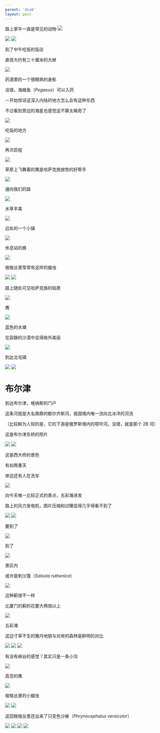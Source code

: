 ```yaml
---
parent: 'dis6'
layout: post
---
```

路上家牛一直是常见的动物
<img class='disc' src='https://lykoseremos.github.io/gmalb-02/dis6/DSC_4905.jpg'>

<img class='disc' src='https://lykoseremos.github.io/gmalb-02/dis6/DSC_4906.jpg'>

<img class='disc' src='https://lykoseremos.github.io/gmalb-02/dis6/DSC_4908.jpg'>

到了中午吃饭的饭店


直径大约有三十厘米的大蚌

<img class='disc' src='https://lykoseremos.github.io/gmalb-02/dis6/DSC_4910.jpg'>

药酒里的一个很眼熟的身影


没错，海蛾鱼（<i>Pegasus</i>）可以入药


一开始惊讶这深入内陆的地方怎么会有这种东西


不过看到旁边的海星也感觉这不算太稀奇了

<img class='disc' src='https://lykoseremos.github.io/gmalb-02/dis6/DSC_4911.jpg'>

吃饭的地方

<img class='disc' src='https://lykoseremos.github.io/gmalb-02/dis6/DSC_4913.jpg'>

再次启程

<img class='disc' src='https://lykoseremos.github.io/gmalb-02/dis6/DSC_4916.jpg'>

草原上飞舞着的鹰是哈萨克族放牧的好帮手

<img class='disc' src='https://lykoseremos.github.io/gmalb-02/dis6/DSC_4919.jpg'>

通向我们的路

<img class='disc' src='https://lykoseremos.github.io/gmalb-02/dis6/DSC_4920.jpg'>

水草丰美

<img class='disc' src='https://lykoseremos.github.io/gmalb-02/dis6/DSC_4921.jpg'>

远处的一个小镇

<img class='disc' src='https://lykoseremos.github.io/gmalb-02/dis6/DSC_4922.jpg'>

休息站的蜂

<img class='disc' src='https://lykoseremos.github.io/gmalb-02/dis6/DSC_4924.jpg'>

梭梭丛里常常有这样的蝗虫

<img class='disc' src='https://lykoseremos.github.io/gmalb-02/dis6/DSC_4925.jpg'>

<img class='disc' src='https://lykoseremos.github.io/gmalb-02/dis6/DSC_4926.jpg'>

路上随处可见哈萨克族的毡房

<img class='disc' src='https://lykoseremos.github.io/gmalb-02/dis6/DSC_4927.jpg'>

鹰

<img class='disc' src='https://lykoseremos.github.io/gmalb-02/dis6/DSC_4928.jpg'>

蓝色的水塘


在寂静的沙漠中显得格外美丽

<img class='disc' src='https://lykoseremos.github.io/gmalb-02/dis6/DSC_4929.jpg'>

到达北屯镇

<img class='disc' src='https://lykoseremos.github.io/gmalb-02/dis6/DSC_4932.jpg'>

<img class='disc' src='https://lykoseremos.github.io/gmalb-02/dis6/DSC_4934.jpg'>

<h1 class="hd">布尔津</h1>

到达布尔津，喀纳斯的门户

这条河就是大名鼎鼎的额尔齐斯河，我国境内唯一流向北冰洋的河流

（比较鲜为人知的是，它的下游是俄罗斯境内的颚毕河。没错，就是那个 2B 河）

这是布尔津东桥的照片

<img class='disc' src='https://lykoseremos.github.io/gmalb-02/dis6/DSC_4935.jpg'>

<img class='disc' src='https://lykoseremos.github.io/gmalb-02/dis6/DSC_4936.jpg'>

这是西大桥的景色

有如两重天

岸边还有人在洗车

<img class='disc' src='https://lykoseremos.github.io/gmalb-02/dis6/DSC_4937.jpg'>

向今天唯一比较正式的景点，五彩滩进发

路上的风力发电机，图片压缩和过曝显得几乎得看不到了

<img class='disc' src='https://lykoseremos.github.io/gmalb-02/dis6/DSC_4938.jpg'>

<img class='disc' src='https://lykoseremos.github.io/gmalb-02/dis6/DSC_4941.jpg'>

要到了

<img class='disc' src='https://lykoseremos.github.io/gmalb-02/dis6/DSC_4942.jpg'>

到了

<img class='disc' src='https://lykoseremos.github.io/gmalb-02/dis6/DSC_4943.jpg'>

景区内


或许是刺沙篷（<i>Salsola ruthenica</i>）

<img class='disc' src='https://lykoseremos.github.io/gmalb-02/dis6/DSC_4944.jpg'>

这种蓟很不一样


比厦门的蓟的花要大两倍以上

<img class='disc' src='https://lykoseremos.github.io/gmalb-02/dis6/DSC_4945.jpg'>

五彩滩


这边寸草不生的雅丹地貌与对岸的森林是鲜明的对比

<img class='disc' src='https://lykoseremos.github.io/gmalb-02/dis6/DSC_4947.jpg'>

<img class='disc' src='https://lykoseremos.github.io/gmalb-02/dis6/DSC_4948.jpg'>

<img class='disc' src='https://lykoseremos.github.io/gmalb-02/dis6/DSC_4991.jpg'>

有没有峡谷的感觉？其实只是一条小沟

<img class='disc' src='https://lykoseremos.github.io/gmalb-02/dis6/DSC_4967.jpg'>

高空的鹰

<img class='disc' src='https://lykoseremos.github.io/gmalb-02/dis6/DSC_4957.jpg'>

梭梭丛里的小蝗虫

<img class='disc' src='https://lykoseremos.github.io/gmalb-02/dis6/DSC_4979.jpg'>

<img class='disc' src='https://lykoseremos.github.io/gmalb-02/dis6/DSC_4981.jpg'>

这回梭梭丛里还出来了只变色沙蜥（<i>Phrynocephalus versicolor</i>）

<img class='disc' src='https://lykoseremos.github.io/gmalb-02/dis6/DSC_4983.jpg'>

<img class='disc' src='https://lykoseremos.github.io/gmalb-02/dis6/DSC_4984.jpg'>

<img class='disc' src='https://lykoseremos.github.io/gmalb-02/dis6/DSC_4986.jpg'>

<img class='disc' src='https://lykoseremos.github.io/gmalb-02/dis6/DSC_4988.jpg'>
